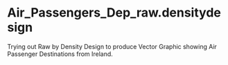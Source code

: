 Air_Passengers_Dep_raw.densitydesign
====================================

Trying out Raw by Density Design to produce Vector Graphic showing Air Passenger Destinations from Ireland.
